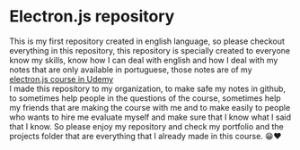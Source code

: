 # Electron.js repository

This is my first repository created in english language, so please checkout everything in this repository, this repository is specially created to everyone know my skills, know how I can deal with english and how I deal with my notes that are only available in portuguese, those notes are of my [electron.js course in Udemy](https://www.udemy.com/course/master-electron/)  
I made this repository to my organization, to make safe my notes in github, to sometimes help people in the questions of the course, sometimes help my friends that are making the course with me and to make easily to people who wants to hire me evaluate myself and make sure that I know what I said that I know. So please enjoy my repository and check my portfolio and the projects folder that are everything that I already made in this course. 😁❤
